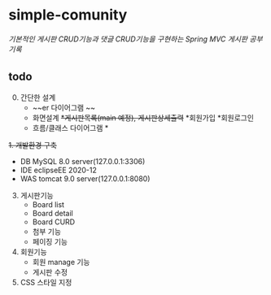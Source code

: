 simple-comunity
================
###### 기본적인 게시판 CRUD기능과 댓글 CRUD기능을 구현하는 Spring MVC 게시판 공부 기록


todo
----------------
0. 간단한 설계
   * ~~er 다이어그램 ~~
   * 화면설계 
      ~~*게시판목록(main 예정), 게시판상세출력~~
      *회원가입
      *회원로그인
   * 흐름/클래스 다이어그램
      *
   
~~1. 개발환경 구축~~
   * DB
   MySQL 8.0 server(127.0.0.1:3306)
   * IDE
   eclipseEE 2020-12
   * WAS
   tomcat 9.0 server(127.0.0.1:8080)
   
3. 게시판기능 
   * Board list
   * Board detail
   * Board CURD
   * 첨부 기능
   * 페이징 기능
4. 회원기능
   * 회원 manage 기능
   * 게시판 수정
5. CSS 스타일 지정
   
